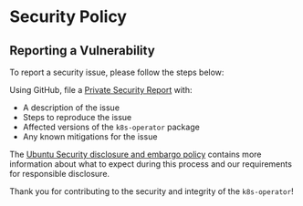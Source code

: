# Security Policy

## Reporting a Vulnerability

To report a security issue, please follow the steps below:

Using GitHub, file a [Private Security Report](https://github.com/canonical/k8s-operator/security/advisories/new) with:

- A description of the issue
- Steps to reproduce the issue
- Affected versions of the `k8s-operator` package
- Any known mitigations for the issue

The [Ubuntu Security disclosure and embargo policy](https://ubuntu.com/security/disclosure-policy) contains more information about what to expect during this process and our requirements for responsible disclosure.

Thank you for contributing to the security and integrity of the `k8s-operator`!
